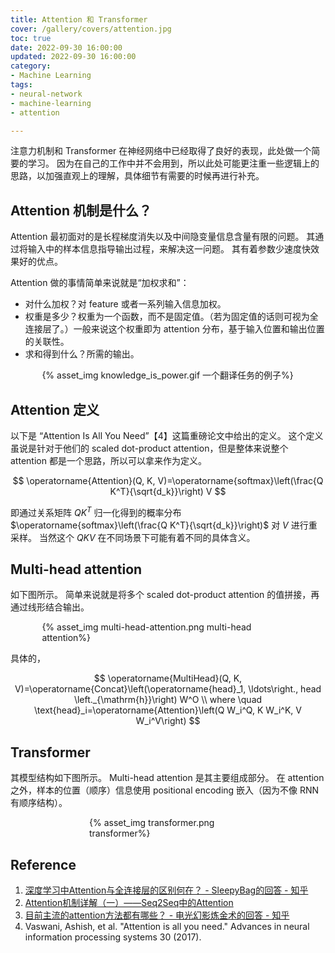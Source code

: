 ```yaml
---
title: Attention 和 Transformer
cover: /gallery/covers/attention.jpg
toc: true
date: 2022-09-30 16:00:00
updated: 2022-09-30 16:00:00
category:
- Machine Learning
tags:
- neural-network
- machine-learning
- attention

---
```

<!-- omit in toc -->

注意力机制和 Transformer 在神经网络中已经取得了良好的表现，此处做一个简要的学习。
因为在自己的工作中并不会用到，所以此处可能更注重一些逻辑上的思路，以加强直观上的理解，具体细节有需要的时候再进行补充。

<!-- more -->

## Attention 机制是什么？

Attention 最初面对的是长程梯度消失以及中间隐变量信息含量有限的问题。
其通过将输入中的样本信息指导输出过程，来解决这一问题。
其有着参数少速度快效果好的优点。

Attention 做的事情简单来说就是“加权求和”：
- 对什么加权？对 feature 或者一系列输入信息加权。
- 权重是多少？权重为一个函数，而不是固定值。（若为固定值的话则可视为全连接层了。）一般来说这个权重即为 attention 分布，基于输入位置和输出位置的关联性。
- 求和得到什么？所需的输出。

<div style="width:80%;margin:auto">{% asset_img knowledge_is_power.gif 一个翻译任务的例子%}</div>

## Attention 定义

以下是 “Attention Is All You Need”【4】这篇重磅论文中给出的定义。
这个定义虽说是针对于他们的 scaled dot-product attention，但是整体来说整个 attention 都是一个思路，所以可以拿来作为定义。

$$
\operatorname{Attention}(Q, K, V)=\operatorname{softmax}\left(\frac{Q K^T}{\sqrt{d_k}}\right) V
$$

即通过关系矩阵 $Q K^T$ 归一化得到的概率分布 $\operatorname{softmax}\left(\frac{Q K^T}{\sqrt{d_k}}\right)$ 对 $V$ 进行重采样。
当然这个 $QKV$ 在不同场景下可能有着不同的具体含义。

## Multi-head attention

如下图所示。
简单来说就是将多个 scaled dot-product attention 的值拼接，再通过线形结合输出。

<div style="width:80%;margin:auto">{% asset_img multi-head-attention.png multi-head attention%}</div>

具体的，

$$
\operatorname{MultiHead}(Q, K, V)=\operatorname{Concat}\left(\operatorname{head}_1, \ldots\right., head \left._{\mathrm{h}}\right) W^O \\
where \quad \text{head}_i=\operatorname{Attention}\left(Q W_i^Q, K W_i^K, V W_i^V\right)
$$

## Transformer

其模型结构如下图所示。
Multi-head attention 是其主要组成部分。
在 attention 之外，样本的位置（顺序）信息使用 positional encoding 嵌入（因为不像 RNN 有顺序结构）。

<div style="width:50%;margin:auto">{% asset_img transformer.png transformer%}</div>

## Reference
1. [深度学习中Attention与全连接层的区别何在？ - SleepyBag的回答 - 知乎](https://www.zhihu.com/question/320174043/answer/651998472)
2. [Attention机制详解（一）——Seq2Seq中的Attention](https://zhuanlan.zhihu.com/p/47063917)
3. [目前主流的attention方法都有哪些？ - 电光幻影炼金术的回答 - 知乎](https://www.zhihu.com/question/68482809/answer/1876764572)
4. Vaswani, Ashish, et al. "Attention is all you need." Advances in neural information processing systems 30 (2017).
